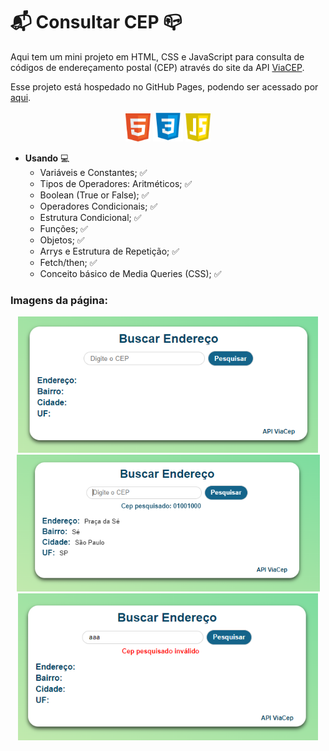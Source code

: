 # :mailbox_with_mail: Consultar CEP :mailbox_closed:

Aqui tem um mini projeto em HTML, CSS e JavaScript para consulta de códigos de endereçamento postal (CEP) através do site da API [ViaCEP](https://viacep.com.br/).

Esse projeto está hospedado no GitHub Pages, podendo ser acessado por [aqui](https://cellerligia-23.github.io/buscar_cep/).

<div align="center">
  <img 
    src="./src/assets/img/html-logo.png"
    alt="logo javascript" width="40"
  />
   <img 
    src="./src/assets/img/css-logo.png"
    alt="logo javascript" width="48"
  />
  <img 
    src="./src/assets/img/js-logo.png"
    alt="logo javascript" width="40"
  />
</div>

- **Usando** :computer:
  - Variáveis e Constantes; :white_check_mark:  
  - Tipos de Operadores: Aritméticos; :white_check_mark:  
  - Boolean (True or False); :white_check_mark:  
  - Operadores Condicionais; :white_check_mark:  
  - Estrutura Condicional; :white_check_mark:  
  - Funções; :white_check_mark:
  - Objetos; :white_check_mark:
  - Arrys e Estrutura de Repetição; :white_check_mark:
  - Fetch/then; :white_check_mark:
  - Conceito básico de Media Queries (CSS); :white_check_mark:
  

### Imagens da página:

<div align="center">
  <img 
    src="./src/assets/img/projeto-1.PNG"
    alt="logo javascript" width="480"
  />
  <img 
    src="./src/assets/img/projeto-2.PNG"
    alt="logo javascript" width="485"
  />
</div>

<div align="center">
  <img 
    src="./src/assets/img/projeto-3.PNG"
    alt="logo javascript" width="480"
  />
</div>
